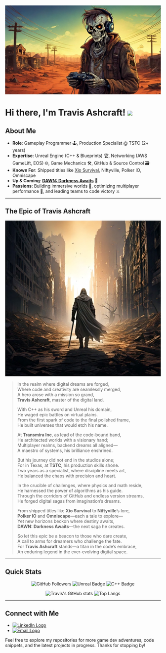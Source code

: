 
<p align="center">
  <img src="assets/Banner.jpg" alt="Banner Image" />
</p>

# Hi there, I'm Travis Ashcraft! <img src="https://media.giphy.com/media/hvRJCLFzcasrR4ia7z/giphy.gif" width="30px"/>

## About Me

- **Role**: Gameplay Programmer 🕹️, Production Specialist @ TSTC (2+ years)
- **Expertise**: Unreal Engine (C++ & Blueprints) 🏆, Networking (AWS GameLift, EOS) 🌐, Game Mechanics 🛠️, GitHub & Source Control 🗃️
- **Known For**: Shipped titles like [Xio Survival](https://store.steampowered.com/app/1736680/Xio_Survival/), Niftyville, Polker IO, Omniscape
- **Up & Coming**: **[DAWN: Darkness Awaits](https://store.steampowered.com/app/1938500/DAWN_Darkness_Awaits_Withstand_the_Night/)** 🧟
- **Passions**: Building immersive worlds 🌌, optimizing multiplayer performance 🚀, and leading teams to code victory ⚔️

---
## The Epic of Travis Ashcraft

<p align="center">
  <img src="assets/Hero.jpg" alt="Hero Image" />
</p>


> In the realm where digital dreams are forged,  
> Where code and creativity are seamlessly merged,  
> A hero arose with a mission so grand,  
> **Travis Ashcraft**, master of the digital land.
>
> With C++ as his sword and Unreal his domain,  
> He waged epic battles on virtual plains.  
> From the first spark of code to the final polished frame,  
> He built universes that would etch his name.
>
> At **Transmira Inc**, as lead of the code-bound band,  
> He architected worlds with a visionary hand;  
> Multiplayer realms, backend dreams all aligned—  
> A maestro of systems, his brilliance enshrined.
>
> But his journey did not end in the studios alone;  
> For in Texas, at **TSTC**, his production skills shone.  
> Two years as a specialist, where discipline meets art,  
> He balanced the chaos with precision and heart.
>
> In the crucible of challenges, where physics and math reside,  
> He harnessed the power of algorithms as his guide.  
> Through the corridors of GitHub and endless version streams,  
> He forged digital sagas from imagination’s dreams.
>
> From shipped titles like **Xio Survival** to **Niftyville**’s lore,  
> **Polker IO** and **Omniscape**—each a tale to explore—  
> Yet new horizons beckon where destiny awaits,  
> **DAWN: Darkness Awaits**—the next saga he creates.
>
> So let this epic be a beacon to those who dare create,  
> A call to arms for dreamers who challenge the fate.  
> For **Travis Ashcraft** stands—a titan in the code’s embrace,  
> An enduring legend in the ever-evolving digital space.

---

## Quick Stats

<p align="center">
  <img src="https://img.shields.io/github/followers/GrimRipere?label=Follow%20Me&style=social" alt="GitHub Followers"/>
  <img src="https://img.shields.io/badge/Unreal-Expert-informational?style=flat&logo=unrealengine&logoColor=white&color=0E1E2B" alt="Unreal Badge"/>
  <img src="https://img.shields.io/badge/C++-Mastery-blue?style=flat&logo=c%2B%2B" alt="C++ Badge"/>
</p>

<p align="center">
  <!-- GitHub Readme Stats (Replace `YourGitHubUsername` with your actual GitHub username) -->
  <img src="https://github-readme-stats.vercel.app/api?username=GrimRipere&show_icons=true&theme=dark" height="150" alt="Travis's GitHub stats"/>
  <img src="https://github-readme-stats.vercel.app/api/top-langs/?username=GrimRipere&layout=compact&theme=dark" height="150" alt="Top Langs"/>
</p>

---

## Connect with Me

- [<img src="https://img.icons8.com/color/48/000000/linkedin-circled--v1.png" width="30px" alt="LinkedIn Logo"/>](https://www.linkedin.com/in/traviscashcraft/)
- [<img src="https://img.icons8.com/color/48/000000/gmail--v1.png" width="30px" alt="Email Logo"/>](mailto:travis.c.ashcraft@gmail.com)

Feel free to explore my repositories for more game dev adventures, code snippets, and the latest projects in progress. Thanks for stopping by!